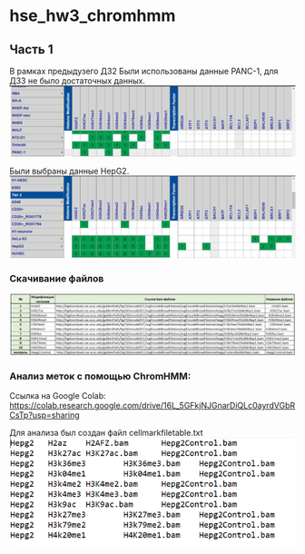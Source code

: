 # hse_hw3_chromhmm

## Часть 1
В рамках предыдузего ДЗ2 Были использованы данные PANC-1, для ДЗ3 не было достаточных данных.
![alt text](Panc1.png)

Были выбраны данные HepG2.
![alt text](HepG2.png)

### Скачивание файлов 
![alt text](files.png)

### Анализ меток с помощью ChromHMM:
Ссылка на Google Colab: https://colab.research.google.com/drive/16L_5GFkjNJGnarDiQLc0ayrdVGbRCsTp?usp=sharing

Для анализа был создан файл cellmarkfiletable.txt
![alt text](cellmarkfiletable.png)
